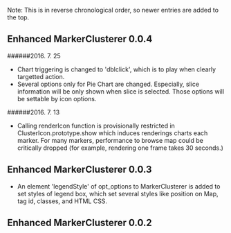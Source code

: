   Note: This is in reverse chronological order, so newer entries are added to the top.

## Enhanced MarkerClusterer 0.0.4

######2016. 7. 25
* Chart triggering is changed to 'dblclick', which is to play when clearly targetted action.
* Several options only for Pie Chart are changed. Especially, slice information will be only shown when slice is selected. Those options will be settable by icon options.

######2016. 7. 13
* Calling renderIcon function is provisionally restricted in ClusterIcon.prototype.show which induces renderings charts each marker. For many markers, performance to browse map could be critically dropped (for example, rendering one frame takes 30 seconds.)

## Enhanced MarkerClusterer 0.0.3

* An element 'legendStyle' of opt_options to MarkerClusterer is added to set styles of legend box, which set several styles like position on Map, tag id, classes, and HTML CSS.

## Enhanced MarkerClusterer 0.0.2

